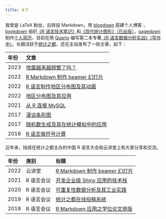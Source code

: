 ```yaml
---
title: 关于
---
```


我曾是 <span class="latex">L<span>a</span>T<span>e</span>X</span> 粉丝，后转投 Markdown，用 [blogdown](https://github.com/rstudio/blogdown) 搭建个人博客 ，[bookdown](https://github.com/rstudio/bookdown) 组织[《R 语言技术笔记》](https://github.com/XiangyunHuang/notesdown)和[《现代统计图形》（已出版）](https://github.com/XiangyunHuang/msg)，[pagedown](https://github.com/rstudio/pagedown) 制作[个人简历](/vitae/2022-hxy-cv.pdf)，目前在用 [Quarto](https://quarto.org/) 编写第二本专著[《R 语言数据分析实战》（写作中）](https://github.com/XiangyunHuang/data-analysis-in-action)。长期活跃于[统计之都](https://cosx.org/)，还在主站发布了一些文章，如下：

| 年份 | 文章 |
|:-----|:----------|
| 2023 | [地震越来越频繁了吗？](https://cosx.org/2023/02/earthquake/)|
| 2022 | [R Markdown 制作 beamer 幻灯片](https://cosx.org/2022/08/beamer-not-down/)|
| 2022 | [R 语言制作地区分布图及其动画](https://cosx.org/2022/07/choropleth-map-animation/)|
| 2022 | [地区分布图及其应用](https://cosx.org/2022/05/choropleth-map/)|
| 2021 | [从 R 连接 MySQL](https://cosx.org/2020/06/connect-mysql-from-r/) |
| 2017 | [漫谈条形图](https://cosx.org/2017/10/discussion-about-bar-graph/) |
| 2017 | [随机数生成及其在统计模拟中的应用](https://cosx.org/2017/05/random-number-generation/)  |
| 2016 | [R 语言做符号计算](https://cosx.org/2016/07/r-symbol-calculate) |

近年来，陆续在统计之都主办的中国 R 语言大会和云讲堂上和大家分享和交流。

|年份  |类别  |标题  |
|:-----|:-----|:----------|
|2022  | 云讲堂 | [R Markdown 制作 beamer 幻灯片](https://www.bilibili.com/video/BV1GP411j7pJ/) |
|2021  | R 语言会议 | [开发企业级 Shiny 应用的技术栈](https://www.bilibili.com/video/BV1FY411s7iv/) |
|2020  | R 语言会议 | [可重复性数据分析及其工业实践](https://www.bilibili.com/video/BV1Vp4y1B7N1/)  |
|2019  | R 语言会议 | [统计之都在线投稿系统](https://wp-contents.netlify.com/talks/2019-chinar12th-cos-blogdown) |
|2018  | R 语言会议 | [R Markdown 应用之学位论文排版](https://wp-contents.netlify.com/talks/chinar11th.pdf) |
